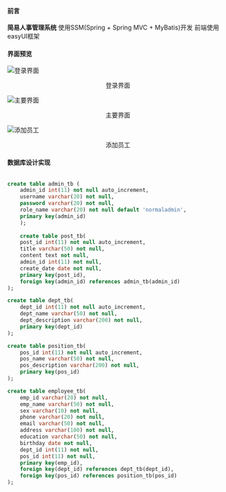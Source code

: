 #### 前言
**简易人事管理系统**
使用SSM(Spring + Spring MVC + MyBatis)开发
前端使用easyUI框架

#### 界面预览

![登录界面](https://raw.githubusercontent.com/bbbemore/human_resource_management_system/master/src/main/resources/Project_screenshots/login.jpg)
<p align="center">
    登录界面
</p>

![主要界面](https://raw.githubusercontent.com/bbbemore/human_resource_management_system/master/src/main/resources/Project_screenshots/main.jpg)
<p align="center">
    主要界面
</p>

![添加员工](https://raw.githubusercontent.com/bbbemore/human_resource_management_system/master/src/main/resources/Project_screenshots/add.jpg)
<p align="center">
    添加员工
</p>






#### 数据库设计实现
```sql

create table admin_tb ( 
    admin_id int(11) not null auto_increment, 
    username varchar(20) not null, 
    password varchar(20) not null,
    role_name varchar(20) not null default 'normaladmin', 
    primary key(admin_id)
    );
    
    create table post_tb(
    post_id int(11) not null auto_increment,
    title varchar(50) not null,
    content text not null,
    admin_id int(11) not null,
    create_date date not null,
    primary key(post_id),
    foreign key(admin_id) references admin_tb(admin_id)
);

create table dept_tb(
    dept_id int(11) not null auto_increment,
    dept_name varchar(50) not null,
    dept_description varchar(200) not null,
    primary key(dept_id)
);

create table position_tb(
    pos_id int(11) not null auto_increment,
    pos_name varchar(50) not null,
    pos_description varchar(200) not null,
    primary key(pos_id)
);

create table employee_tb(
    emp_id varchar(20) not null,
    emp_name varchar(50) not null,
    sex varchar(10) not null,
    phone varchar(20) not null,
    email varchar(50) not null,
    address varchar(100) not null,
    education varchar(50) not null,
    birthday date not null,
    dept_id int(11) not null,
    pos_id int(11) not null,
    primary key(emp_id),
    foreign key(dept_id) references dept_tb(dept_id),
    foreign key(pos_id) references position_tb(pos_id)
);
```

